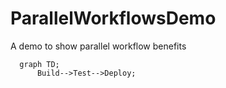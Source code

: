 # ParallelWorkflowsDemo
A demo to show parallel workflow benefits

```mermaid
  graph TD;
      Build-->Test-->Deploy;
```